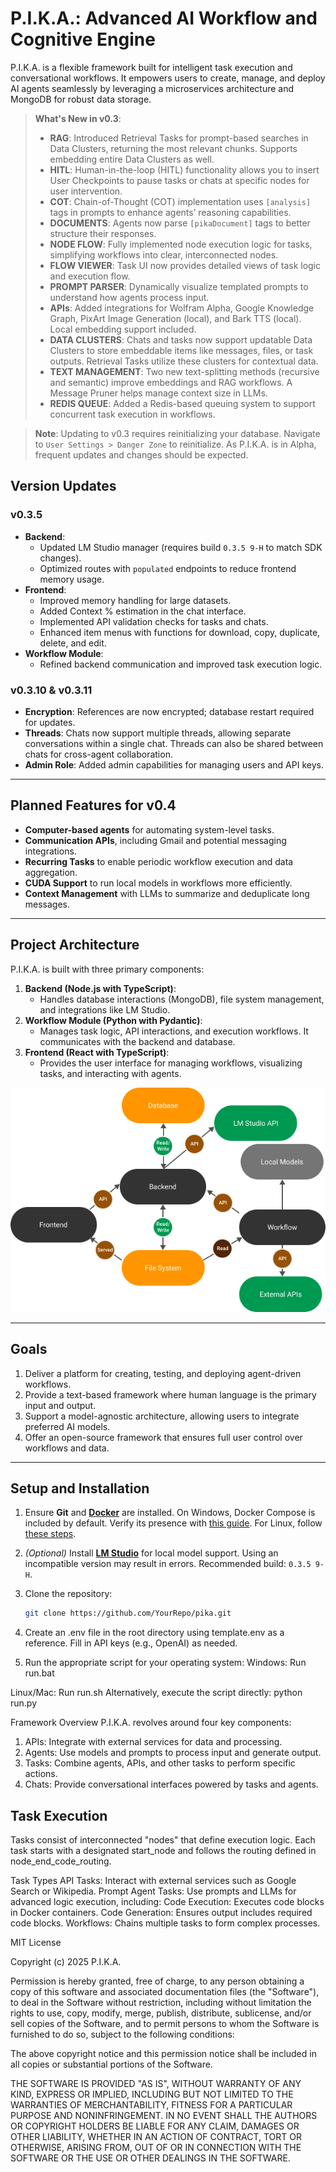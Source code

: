 # P.I.K.A.: Advanced AI Workflow and Cognitive Engine

P.I.K.A. is a flexible framework built for intelligent task execution and conversational workflows. It empowers users to create, manage, and deploy AI agents seamlessly by leveraging a microservices architecture and MongoDB for robust data storage.

> **What's New in v0.3**:
>
> - **RAG**: Introduced Retrieval Tasks for prompt-based searches in Data Clusters, returning the most relevant chunks. Supports embedding entire Data Clusters as well.
> - **HITL**: Human-in-the-loop (HITL) functionality allows you to insert User Checkpoints to pause tasks or chats at specific nodes for user intervention.
> - **COT**: Chain-of-Thought (COT) implementation uses `[analysis]` tags in prompts to enhance agents’ reasoning capabilities.
> - **DOCUMENTS**: Agents now parse `[pikaDocument]` tags to better structure their responses.
> - **NODE FLOW**: Fully implemented node execution logic for tasks, simplifying workflows into clear, interconnected nodes.
> - **FLOW VIEWER**: Task UI now provides detailed views of task logic and execution flow.
> - **PROMPT PARSER**: Dynamically visualize templated prompts to understand how agents process input.
> - **APIs**: Added integrations for Wolfram Alpha, Google Knowledge Graph, PixArt Image Generation (local), and Bark TTS (local). Local embedding support included.
> - **DATA CLUSTERS**: Chats and tasks now support updatable Data Clusters to store embeddable items like messages, files, or task outputs. Retrieval Tasks utilize these clusters for contextual data.
> - **TEXT MANAGEMENT**: Two new text-splitting methods (recursive and semantic) improve embeddings and RAG workflows. A Message Pruner helps manage context size in LLMs.
> - **REDIS QUEUE**: Added a Redis-based queuing system to support concurrent task execution in workflows.

> **Note**: Updating to v0.3 requires reinitializing your database. Navigate to `User Settings > Danger Zone` to reinitialize. As P.I.K.A. is in Alpha, frequent updates and changes should be expected.

## Version Updates

### **v0.3.5**

- **Backend**:
  - Updated LM Studio manager (requires build `0.3.5 9-H` to match SDK changes).
  - Optimized routes with `populated` endpoints to reduce frontend memory usage.
- **Frontend**:
  - Improved memory handling for large datasets.
  - Added Context % estimation in the chat interface.
  - Implemented API validation checks for tasks and chats.
  - Enhanced item menus with functions for download, copy, duplicate, delete, and edit.
- **Workflow Module**:
  - Refined backend communication and improved task execution logic.

### **v0.3.10 & v0.3.11**

- **Encryption**: References are now encrypted; database restart required for updates.
- **Threads**: Chats now support multiple threads, allowing separate conversations within a single chat. Threads can also be shared between chats for cross-agent collaboration.
- **Admin Role**: Added admin capabilities for managing users and API keys.

---

## Planned Features for v0.4

- **Computer-based agents** for automating system-level tasks.
- **Communication APIs**, including Gmail and potential messaging integrations.
- **Recurring Tasks** to enable periodic workflow execution and data aggregation.
- **CUDA Support** to run local models in workflows more efficiently.
- **Context Management** with LLMs to summarize and deduplicate long messages.

---

## Project Architecture

P.I.K.A. is built with three primary components:

1. **Backend (Node.js with TypeScript)**:
   - Handles database interactions (MongoDB), file system management, and integrations like LM Studio.
2. **Workflow Module (Python with Pydantic)**:
   - Manages task logic, API interactions, and execution workflows. It communicates with the backend and database.
3. **Frontend (React with TypeScript)**:
   - Provides the user interface for managing workflows, visualizing tasks, and interacting with agents.

![Container Flow](frontend/public/shared/img/diagrams/Container_flow.png)

---

## Goals

1. Deliver a platform for creating, testing, and deploying agent-driven workflows.
2. Provide a text-based framework where human language is the primary input and output.
3. Support a model-agnostic architecture, allowing users to integrate preferred AI models.
4. Offer an open-source framework that ensures full user control over workflows and data.

---

## Setup and Installation

1. Ensure **Git** and [**Docker**](https://docs.docker.com/engine/install/) are installed. On Windows, Docker Compose is included by default. Verify its presence with [this guide](https://stackoverflow.com/questions/72928891/how-can-i-check-if-docker-compose-plugin-is-installed). For Linux, follow [these steps](https://docs.docker.com/compose/install/linux/).
2. *(Optional)* Install [**LM Studio**](https://lmstudio.ai/) for local model support. Using an incompatible version may result in errors. Recommended build: `0.3.5 9-H`.
3. Clone the repository:

   ```bash
   git clone https://github.com/YourRepo/pika.git
4. Create an .env file in the root directory using template.env as a reference. Fill in API keys (e.g., OpenAI) as needed.
5. Run the appropriate script for your operating system:
Windows: Run run.bat

Linux/Mac: Run run.sh Alternatively, execute the script directly:
python run.py

Framework Overview
P.I.K.A. revolves around four key components:

1. APIs: Integrate with external services for data and processing.
2. Agents: Use models and prompts to process input and generate output.
3. Tasks: Combine agents, APIs, and other tasks to perform specific actions.
4. Chats: Provide conversational interfaces powered by tasks and agents.

## Task Execution

Tasks consist of interconnected "nodes" that define execution logic. Each task starts with a designated start_node and follows the routing defined in node_end_code_routing.

Task Types
API Tasks: Interact with external services such as Google Search or Wikipedia.
Prompt Agent Tasks: Use prompts and LLMs for advanced logic execution, including:
Code Execution: Executes code blocks in Docker containers.
Code Generation: Ensures output includes required code blocks.
Workflows: Chains multiple tasks to form complex processes.

MIT License

Copyright (c) 2025 P.I.K.A.

Permission is hereby granted, free of charge, to any person obtaining a copy of this software and associated documentation files (the "Software"), to deal in the Software without restriction, including without limitation the rights to use, copy, modify, merge, publish, distribute, sublicense, and/or sell copies of the Software, and to permit persons to whom the Software is furnished to do so, subject to the following conditions:

The above copyright notice and this permission notice shall be included in all copies or substantial portions of the Software.

THE SOFTWARE IS PROVIDED "AS IS", WITHOUT WARRANTY OF ANY KIND, EXPRESS OR IMPLIED, INCLUDING BUT NOT LIMITED TO THE WARRANTIES OF MERCHANTABILITY, FITNESS FOR A PARTICULAR PURPOSE AND NONINFRINGEMENT. IN NO EVENT SHALL THE AUTHORS OR COPYRIGHT HOLDERS BE LIABLE FOR ANY CLAIM, DAMAGES OR OTHER LIABILITY, WHETHER IN AN ACTION OF CONTRACT, TORT OR OTHERWISE, ARISING FROM, OUT OF OR IN CONNECTION WITH THE SOFTWARE OR THE USE OR OTHER DEALINGS IN THE SOFTWARE.
